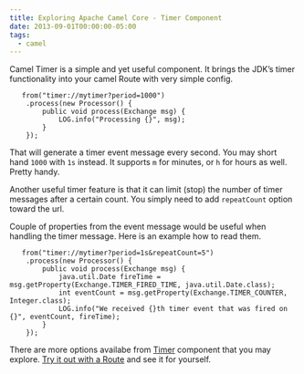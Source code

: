 ```yaml
---
title: Exploring Apache Camel Core - Timer Component
date: 2013-09-01T00:00:00-05:00
tags:
  - camel
---
```


Camel Timer is a simple and yet useful component.
It brings the JDK&#8217;s timer functionality into your camel Route with very simple config.

       from("timer://mytimer?period=1000")
        .process(new Processor() {
            public void process(Exchange msg) {
                LOG.info("Processing {}", msg);
            }
        });

That will generate a timer event message every second. You may short hand `1000` with
`1s` instead. It supports `m` for minutes, or `h` for hours as well. Pretty handy.

Another useful timer feature is that it can limit (stop) the number of timer messages after a certain
count. You simply need to add `repeatCount` option toward the url.

Couple of properties from the event message would be useful when handling the timer
message. Here is an example how to read them.

       from("timer://mytimer?period=1s&repeatCount=5")
        .process(new Processor() {
            public void process(Exchange msg) {
                java.util.Date fireTime = msg.getProperty(Exchange.TIMER_FIRED_TIME, java.util.Date.class);
                int eventCount = msg.getProperty(Exchange.TIMER_COUNTER, Integer.class);
                LOG.info("We received {}th timer event that was fired on {}", eventCount, fireTime);
            }
        });

There are more options availabe from [Timer](http://camel.apache.org/timer.html) component
that you may explore.
[Try it out with a Route](http://saltnlight5.blogspot.com/2013/08/getting-started-with-apache-camel-using.html)
and see it for yourself.
